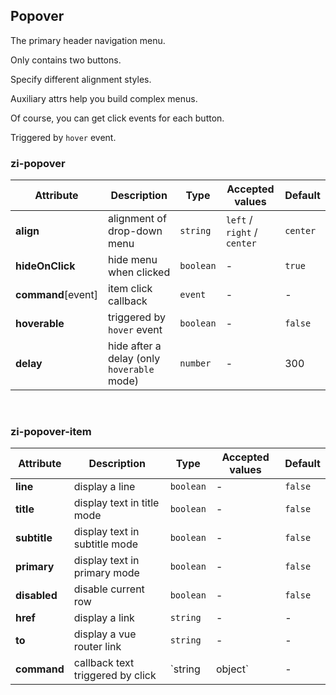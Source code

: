 ## Popover

The primary header navigation menu.

<ex-code name="ex-popover-basic"/>

Only contains two buttons.

</ex-code>

<ex-code name="ex-popover-align"/>

Specify different alignment styles.

</ex-code>

<ex-code name="ex-popover-split"/>

Auxiliary attrs help you build complex menus.

</ex-code>

<ex-code name="ex-popover-command"/>

Of course, you can get click events for each button.

</ex-code>

<ex-code name="ex-popover-hoverable"/>

Triggered by <code>hover</code> event.

</ex-code>

<ex-footer edit-link="https://github.com/zeit-ui/vue/edit/master/docs/en-us/components/popover.md">
<h3> zi-popover </h3>

| Attribute          | Description                                | Type      | Accepted values             | Default  |
| ------------------ | ------------------------------------------ | --------- | --------------------------- | -------- |
| **align**          | alignment of drop-down menu                | `string`  | `left` / `right` / `center` | `center` |
| **hideOnClick**    | hide menu when clicked                     | `boolean` | -                           | `true`   |
| **command**[event] | item click callback                        | `event`   | -                           | -        |
| **hoverable**      | triggered by `hover` event                 | `boolean` | -                           | `false`  |
| **delay**          | hide after a delay (only `hoverable` mode) | `number`  | -                           | 300      |

<br/>
<h3> zi-popover-item </h3>

| Attribute    | Description                      | Type              | Accepted values | Default |
| ------------ | -------------------------------- | ----------------- | --------------- | ------- |
| **line**     | display a line                   | `boolean`         | -               | `false` |
| **title**    | display text in title mode       | `boolean`         | -               | `false` |
| **subtitle** | display text in subtitle mode    | `boolean`         | -               | `false` |
| **primary**  | display text in primary mode     | `boolean`         | -               | `false` |
| **disabled** | disable current row              | `boolean`         | -               | `false` |
| **href**     | display a link                   | `string`          | -               | -       |
| **to**       | display a vue router link        | `string`          | -               | -       |
| **command**  | callback text triggered by click | `string | object` | -               | -       |

</ex-footer>
